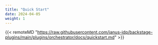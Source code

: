 ```yaml
---
title: "Quick Start"
date: 2024-04-05
weight: 1
---
```


{{< remoteMD "https://raw.githubusercontent.com/janus-idp/backstage-plugins/main/plugins/orchestrator/docs/quickstart.md" >}}
